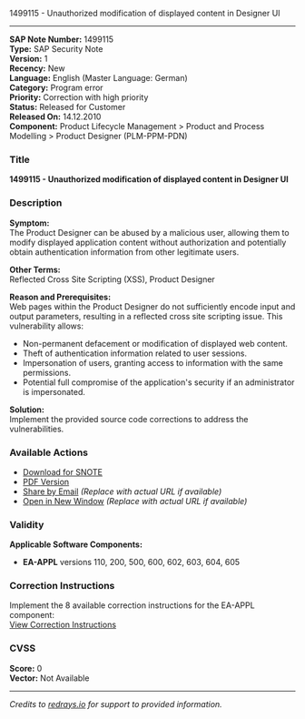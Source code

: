 1499115 - Unauthorized modification of displayed content in Designer UI

---

**SAP Note Number:** 1499115  
**Type:** SAP Security Note  
**Version:** 1  
**Recency:** New  
**Language:** English (Master Language: German)  
**Category:** Program error  
**Priority:** Correction with high priority  
**Status:** Released for Customer  
**Released On:** 14.12.2010  
**Component:** Product Lifecycle Management > Product and Process Modelling > Product Designer (PLM-PPM-PDN)

### Title
**1499115 - Unauthorized modification of displayed content in Designer UI**

### Description

**Symptom:**  
The Product Designer can be abused by a malicious user, allowing them to modify displayed application content without authorization and potentially obtain authentication information from other legitimate users.

**Other Terms:**  
Reflected Cross Site Scripting (XSS), Product Designer

**Reason and Prerequisites:**  
Web pages within the Product Designer do not sufficiently encode input and output parameters, resulting in a reflected cross site scripting issue. This vulnerability allows:
- Non-permanent defacement or modification of displayed web content.
- Theft of authentication information related to user sessions.
- Impersonation of users, granting access to information with the same permissions.
- Potential full compromise of the application's security if an administrator is impersonated.

**Solution:**  
Implement the provided source code corrections to address the vulnerabilities.

### Available Actions
- [Download for SNOTE](https://notesdownloads.sap.com/note/0040000008873812017)
- [PDF Version](https://userapps.support.sap.com/sap/support/sfm/notes/print/0001499115?language=en-US&token=3CC20EE44E9EF236FD3E3CC1D9448F48)
- [Share by Email](https://me.sap.com/share-email-link) *(Replace with actual URL if available)*
- [Open in New Window](https://me.sap.com/open-new-window-link) *(Replace with actual URL if available)*

### Validity

**Applicable Software Components:**
- **EA-APPL** versions 110, 200, 500, 600, 602, 603, 604, 605

### Correction Instructions
Implement the 8 available correction instructions for the EA-APPL component:  
[View Correction Instructions](https://me.sap.com/corrins/0001499115/229)

### CVSS
**Score:** 0  
**Vector:** Not Available

---

*Credits to [redrays.io](https://redrays.io) for support to provided information.*